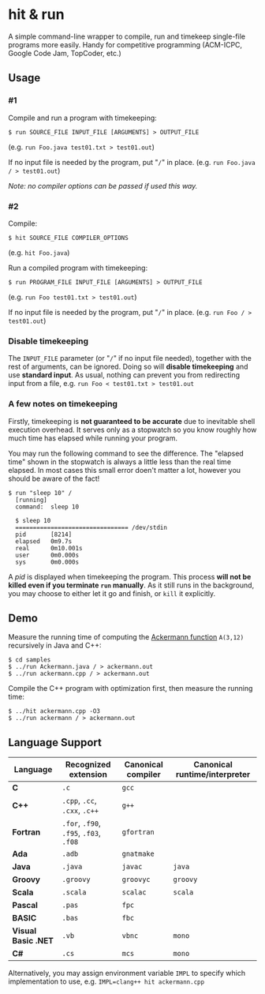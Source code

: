 # hit & run

A simple command-line wrapper to compile, run and timekeep single-file programs more easily. Handy for competitive programming (ACM-ICPC, Google Code Jam, TopCoder, etc.)

## Usage

### #1

Compile and run a program with timekeeping:

```
$ run SOURCE_FILE INPUT_FILE [ARGUMENTS] > OUTPUT_FILE
```

(e.g. `run Foo.java test01.txt > test01.out`)

If no input file is needed by the program, put "`/`" in place. (e.g. `run Foo.java / > test01.out`)

*Note: no compiler options can be passed if used this way.*

### #2

Compile:

```
$ hit SOURCE_FILE COMPILER_OPTIONS
```

(e.g. `hit Foo.java`)

Run a compiled program with timekeeping:

```
$ run PROGRAM_FILE INPUT_FILE [ARGUMENTS] > OUTPUT_FILE
```

(e.g. `run Foo test01.txt > test01.out`)

If no input file is needed by the program, put "`/`" in place. (e.g. `run Foo / > test01.out`)

### Disable timekeeping

The `INPUT_FILE` parameter (or "`/`" if no input file needed), together with the rest of arguments, can be ignored. Doing so will **disable timekeeping** and use **standard input**. As usual, nothing can prevent you from redirecting input from a file, e.g. `run Foo < test01.txt > test01.out`

### A few notes on timekeeping

Firstly, timekeeping is **not guaranteed to be accurate** due to inevitable shell execution overhead. It serves only as a stopwatch so you know roughly how much time has elapsed while running your program.

You may run the following command to see the difference. The "elapsed time" shown in the stopwatch is always a little less than the real time elapsed. In most cases this small error doen't matter a lot, however you should be aware of the fact!

```
$ run "sleep 10" /
  [running]
  command: 	sleep 10

  $ sleep 10
  ================================ /dev/stdin
  pid		[8214]
  elapsed	0m9.7s
  real		0m10.001s
  user		0m0.000s
  sys		0m0.000s
```

A *pid* is displayed when timekeeping the program. This process **will not be killed even if you terminate `run` manually**. As it still runs in the background, you may choose to either let it go and finish, or `kill` it explicitly.

## Demo

Measure the running time of computing the [Ackermann function](https://en.wikipedia.org/wiki/Ackermann_function) `A(3,12)` recursively in Java and C++:

```
$ cd samples
$ ../run Ackermann.java / > ackermann.out
$ ../run ackermann.cpp / > ackermann.out
```

Compile the C++ program with optimization first, then measure the running time:

```
$ ../hit ackermann.cpp -O3
$ ../run ackermann / > ackermann.out
```

## Language Support

| Language        | Recognized extension          | Canonical compiler | Canonical runtime/interpreter |
| --------------- | ----------------------------- | ------------------ | ----------------------------- |
| **C**  | `.c` | `gcc` | |
| **C++** | `.cpp`, `.cc`, `.cxx`, `.c++` | `g++` | |
| **Fortran** | `.for`, `.f90`, `.f95`, `.f03`, `.f08` | `gfortran` | |
| **Ada** | `.adb` | `gnatmake` | |
| **Java** | `.java` | `javac` | `java` |
| **Groovy** | `.groovy` | `groovyc` | `groovy` |
| **Scala** | `.scala` | `scalac` | `scala` |
| **Pascal** | `.pas` | `fpc` | |
| **BASIC** | `.bas` | `fbc` | |
| **Visual Basic .NET** | `.vb` | `vbnc` | `mono` |
| **C#** | `.cs` | `mcs` | `mono` |

Alternatively, you may assign environment variable `IMPL` to specify which implementation to use, e.g. `IMPL=clang++ hit ackermann.cpp`
